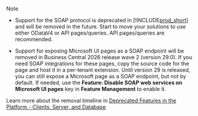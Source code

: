 > [!NOTE]
>
>- Support for the SOAP protocol is deprecated in [!INCLUDE[prod_short](prod_short.md)] and will be removed in the future. Start to move your solutions to use either ODataV4 or API pages/queries. API pages/queries are recommended.
>
>- Support for exposing Microsoft UI pages as a SOAP endpoint will be removed in Business Central 2026 release wave 2 (version 29.0). If you need SOAP integrations for these pages, copy the source code for the page and host it in a per-tenant extension. Until version 29 is released, you can still expose a Microsoft page as a SOAP endpoint, but not by default. If needed, use the **Feature: Disable SOAP web services on Microsoft UI pages** key in **Feature Management** to enable it.  
>
> Learn more about the removal timeline in [Deprecated Features in the Platform - Clients, Server, and Database](../upgrade/deprecated-features-platform.md).